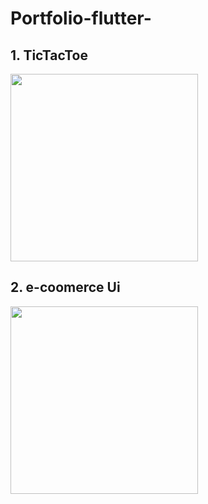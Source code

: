 ﻿# Portfolio-flutter-

## 1. TicTacToe 
<a href="https://user-images.githubusercontent.com/38246549/69705277-3a697380-111b-11ea-9417-439ae972bc4b.gif"><img src="https://user-images.githubusercontent.com/38246549/69705277-3a697380-111b-11ea-9417-439ae972bc4b.gif" height="300"/></a>
<a href="https://user-images.githubusercontent.com/38246549/69705277-3a697380-111b-11ea-9417-439ae972bc4b.gif"></a>


## 2. e-coomerce Ui
<a href="https://user-images.githubusercontent.com/38246549/69707329-8c13fd00-111f-11ea-9df9-4d414209ed2b.gif"><img src="https://user-images.githubusercontent.com/38246549/69707329-8c13fd00-111f-11ea-9df9-4d414209ed2b.gif" height="300"/></a>

